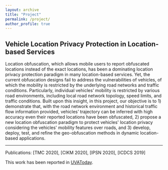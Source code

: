 ```yaml
---
layout: archive
title: "Project"
permalink: /project/
author_profile: true
---
```


Vehicle Location Privacy Protection in Location-based Services
------
Location obfuscation, which allows mobile users to report obfuscated locations instead of the exact locations, has been a dominating location privacy protection paradigm in many location-based services. Yet, the current obfuscation designs fail to address the vulnerabilities of vehicles, of which the mobility is restricted by the underlying road networks and traffic conditions. Particularly, individual vehicles’ mobility is restricted by various road environments, including local road network topology, speed limits, and traffic conditions. Built upon this insight, in this project, our objective is to 1) demonstrate that, with the road network environment and historical traffic flow information provided, vehicles’ trajectory can be inferred with high accuracy even their reported locations have been obfuscated, 2) propose a new location obfuscation paradigm to protect vehicles' location privacy considering the vehicles' mobility features over roads, and 3) develop, deploy, test, and refine the geo-obfuscation methods in dynamic location-based applications.

------
Publications: [TMC 2020], [CIKM 2020], [IPSN 2020], [ICDCS 2019]

This work has been reported in [UVAToday](https://news.virginia.edu/content/your-data-collected-constantly-graduate-student-wants-protect-you).
